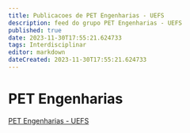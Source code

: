 ```yaml
---
title: Publicacoes de PET Engenharias - UEFS
description: feed do grupo PET Engenharias - UEFS
published: true
date: 2023-11-30T17:55:21.624733
tags: Interdisciplinar
editor: markdown
dateCreated: 2023-11-30T17:55:21.624733
---
```


# PET Engenharias
[PET Engenharias - UEFS](/grupo/36PETEngenhariasUEFS.md)